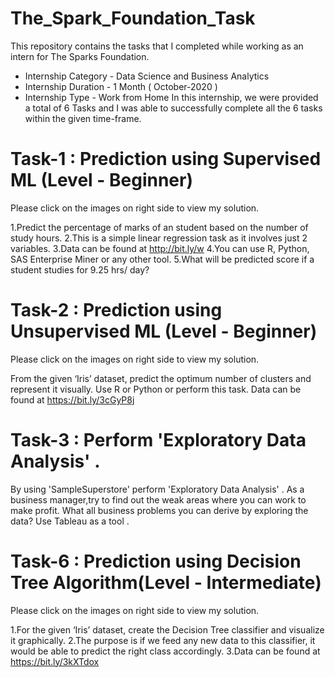 # The_Spark_Foundation_Task
This repository contains the tasks that I completed while working as an intern for The Sparks Foundation.

* Internship Category - Data Science and Business Analytics
* Internship Duration - 1 Month ( October-2020 )
* Internship Type - Work from Home
In this internship, we were provided a total of 6 Tasks and I was able to successfully complete all the 6 tasks within the given time-frame.



# Task-1 : Prediction using Supervised ML (Level - Beginner)
Please click on the images on right side to view my solution.

1.Predict the percentage of marks of an student based on the number of study hours.
2.This is a simple linear regression task as it involves just 2 variables.
3.Data can be found at http://bit.ly/w
4.You can use R, Python, SAS Enterprise Miner or any other tool.
5.What will be predicted score if a student studies for 9.25 hrs/ day?

# Task-2 : Prediction using Unsupervised ML (Level - Beginner)
Please click on the images on right side to view my solution.

From the given ‘Iris’ dataset, predict the optimum number of clusters and represent it visually.
Use R or Python or perform this task.
Data can be found at https://bit.ly/3cGyP8j

# Task-3 : Perform 'Exploratory Data Analysis' .
By using 'SampleSuperstore' perform 'Exploratory Data Analysis' .
As a business manager,try to find out the weak areas where you can work to make profit.
What all business problems you can derive by exploring the data?
Use Tableau as a tool .


# Task-6 : Prediction using Decision Tree Algorithm(Level - Intermediate)
Please click on the images on right side to view my solution.

1.For the given ‘Iris’ dataset, create the Decision Tree classifier and visualize it graphically.
2.The purpose is if we feed any new data to this classifier, it would be able to predict the right class accordingly.
3.Data can be found at https://bit.ly/3kXTdox
